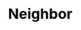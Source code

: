 ---
title: Neighbor
layout: dream_interpretation/kind_single
description: Dream interpretation - character - neighbor.
js: []
css: ["css/luck/dream_interpretation/dream_interpretation.css"]
---